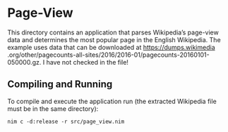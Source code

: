 # Page-View

This directory contains an application that parses Wikipedia’s page-view data and determines the most popular page in the English Wikipedia. The example uses data that can be downloaded at https://dumps.wikimedia .org/other/pagecounts-all-sites/2016/2016-01/pagecounts-20160101-050000.gz. I have not checked in the file!

## Compiling and Running

To compile and execute the application run (the extracted Wikipedia file must be in the same directory):
```Shell
nim c -d:release -r src/page_view.nim
```
